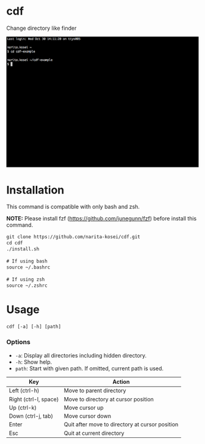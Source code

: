 # cdf
Change directory like finder

![Demostration](https://raw.githubusercontent.com/narita-kosei/cdf/images/cdf.gif)

# Installation
This command is compatible with only bash and zsh.

**NOTE:** Please install fzf (https://github.com/junegunn/fzf) before install this command.

```
git clone https://github.com/narita-kosei/cdf.git
cd cdf
./install.sh

# If using bash
source ~/.bashrc

# If using zsh
source ~/.zshrc
```

# Usage

```
cdf [-a] [-h] [path]
```

### Options

- `-a`: Display all directories including hidden directory.
- `-h`: Show help.
- `path`: Start with given path. If omitted, current path is used.

|Key|Action|
|-|-|
|Left (ctrl-h)|Move to parent directory|
|Right (ctrl-l, space)|Move to directory at cursor position|
|Up (ctrl-k)|Move cursor up|
|Down (ctrl-j, tab)|Move cursor down|
|Enter|Quit after move to directory at cursor position|
|Esc|Quit at current directory|

